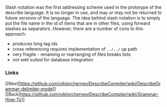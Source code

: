 Slash notation was the first addressing scheme used in the prototype of the describe language. It is no longer in use, and may or may not be returned to future versions of the language. The idea behind slash notation is to simply put the file name in the id of items that are in other files, using forward slashes as separators. However, there are a number of cons to this approach:

* produces long tag ids
* cross referencing requires implementation of `../../` up path
* very fragile - renaming or rearranging of files breaks lists
* not well suited for database integration  
  
### Links
[[Next|https://github.com/viktorchernev/DescribeCompiler/wiki/DescribeGrammar-delimiter-mode]]  
[[Back|https://github.com/viktorchernev/DescribeCompiler/wiki/Grammar-How-To]]  
